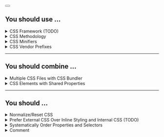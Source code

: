 <button class='article__btn article__expandBtn'></button>

## You should use ...

<details>
<summary>
CSS Framework (TODO)
</summary>

  CSS framework is framework that helps us developer write CSS easier. The first time I need framework is when I want to generate many, say 1000+ random particles with different properties. Only insane person wants to code with vanila CSS in this situation.
</details>

<details>
<summary>
CSS Methodology
</summary>

- **Why Should You Use It?**

CSS methodologies are formal system that help us not only scale CSS code better, but also make our code more readable and more systematic. 

- **Available CSS Methodologies**

OOCSS (Objected-Oriented CSS), BEM (Block, Element, Modifier), SMACSS, etc. The most used one (at least currently) is BEM so I am going to talk about it in sections below.

- **Block, Element, Modifier (BEM)**

I recommend you to look at BEM official websites for definitions and supplement yourself with articles somewhere else along the line of "overcoming common problems in BEM" title. Below is a rough definition at a glance.

- **BEM uses only class for CSS selectors. It has three parts:**

**1. Block**

1.1 It is independent component that can be reused.

1.2 Its class structure is xxx or xxx-yyy. For example, `<form class='search-form'></form>`

**2. Element**

2.1 A part of a block that can't be separated from it. Examples include full name input in a form field.

2.2 Class Structure: block-name__element-name

2.3 An element cannot be a part of another element. If an element contains subelements, treat it like a service block. For example, instead of
```
<ul>
	<li class='menu__item'>
		...
	</li>
</ul>
```
use
```
<ul>
	<li class='menu-item'>
		...
	</li>
</ul>
```

**3. Modifier**

3.1 Describes appearance, state, or behavior of a block or an element. It can't be used alone i.e. it must be used together with a block or an element's class

3.2 Class structure: block-name_modifier-name or block-name__element-name_modifier-name. For example, `<form class="search-form search-form_focused">`

- **BEM Best Practices**

Use strong meaningful word e.g. use `menu-icon_warning` rather than `menu-icon_background-red`. The reason is that `...background-red` is not only too specific (i.e. cannot assign other attributes without the classname remains reasonable) but also does not really have any meaning. Does 'red' mean 'blood' or 'urgency' or something else? We never know. 
</details>

<details>
<summary>
CSS Minifiers
</summary>

Extra spaces and other stuffs are nice to us since they make codes more readable. Unfortunately, they make file size unnecessarily bigger and hence higher bandwidth usage on websites. CSS minifier comes into play. It eliminates those.
</details>

<details>
<summary>
CSS Vendor Prefixes
</summary>

When the standard comes out, different browsers can have different interpretations or implementations. The prefix such as -webkit- for chrome/safari, -moz- for firefox, -ms- for internet explorer, -o- for opera is used to make your code behaves as expected on different browsers. 

**How can I know if I need to add one for a particular browser?**

You can visit https://caniuse.com/. Just type CSS property there and the list of supported browser will appear. Hover over a particular item from the list to view the vendor prefix if any.

**Isn't it too tedious to do so?**

Tools like Autoprefixer can automatically parse your CSS and add vendor prefixes, so that you don't have to worry about it again.
</details>

<hr class='article__content-line'>

## You should combine ...

<details>
<summary>
Multiple CSS Files with CSS Bundler
</summary>

This reduces the number of HTTP requests. The client can then view your website faster.
</details>

<details>
<summary>
CSS Elements with Shared Properties
</summary>

To reduce amount of unnecessary CSS code.
</details>

<hr class='article__content-line'>

## You should ...

<details>
<summary>
Normalize/Reset CSS
</summary>

Ever wonder why there is unexpected margin on your website even you don't specify it? Yes, you are right! Each browser can have different default CSS implementations. By adding a predefined stylesheet into the project, you can expect the same default behavior across browsers. This stylesheet can either remove all styles from the web (reset) or retain some basic default styling (normalize).
</details>

<details>
<summary>
Prefer External CSS Over Inline Styling and Internal CSS (TODO)
</summary>

</details>

<details>
<summary>
Systematically Order Properties and Selectors
</summary>

There are a lot of ways to do this. I personally order them alphabetically. It offers some advantages: 
- Anyone in the team is already familiar with it
- It is very readable. Class selectors (start with '.') are grouped nicely. This is also true for ID selector (start with '#'), media query, keyframes, generic classes
</details>

<details>
<summary>
Comment
</summary>

You may sometimes comment if the code is hard to understand. Never comment something trivial such as
```
.verbose {
	/*This aligns text to the right*/
	text-align: right;
}
```
</details>
